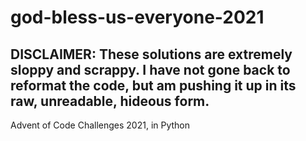 # god-bless-us-everyone-2021

## DISCLAIMER: These solutions are extremely sloppy and scrappy. I have not gone back to reformat the code, but am pushing it up in its raw, unreadable, hideous form.

Advent of Code Challenges 2021, in Python
